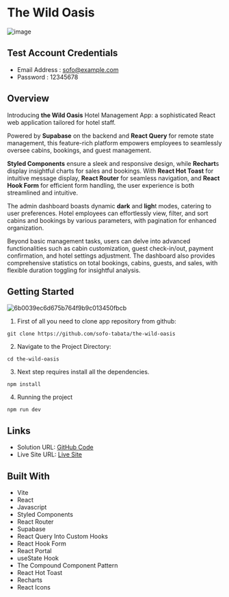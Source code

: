 # The Wild Oasis

![image](https://github.com/sofo-tabata/the-wild-oasis/assets/135848019/0662553d-160e-4898-93be-efac20fd4be9)

## Test Account Credentials

+ Email Address : sofo@example.com
+ Password : 12345678

## Overview

Introducing **the Wild Oasis** Hotel Management App: a sophisticated React web application tailored for hotel staff.

Powered by **Supabase** on the backend and **React Query** for remote state management, this feature-rich platform empowers employees to seamlessly oversee cabins, bookings, and guest management.

**Styled Components** ensure a sleek and responsive design, while **Rechart**s display insightful charts for sales and bookings. With **React Hot Toast** for intuitive message display, **React Router** for seamless navigation, and **React Hook Form** for efficient form handling, the user experience is both streamlined and intuitive.

The admin dashboard boasts dynamic **dark** and **ligh**t modes, catering to user preferences. Hotel employees can effortlessly view, filter, and sort cabins and bookings by various parameters, with pagination for enhanced organization.

Beyond basic management tasks, users can delve into advanced functionalities such as cabin customization, guest check-in/out, payment confirmation, and hotel settings adjustment. The dashboard also provides comprehensive statistics on total bookings, cabins, guests, and sales, with flexible duration toggling for insightful analysis.

## Getting Started

![6b0039ec6d675b764f9b9c013450fbcb](https://github.com/sofo-tabata/the-wild-oasis/assets/135848019/2f349eb7-b459-489b-9dee-e70b27f70eb0)

1. First of all you need to clone app repository from github:
   
```
git clone https://github.com/sofo-tabata/the-wild-oasis
```

2. Navigate to the Project Directory:

```
cd the-wild-oasis
```

3. Next step requires install all the dependencies.
   
```
npm install
```

4. Running the project
   
```
npm run dev
```
## Links

+ Solution URL: [GitHub Code](https://github.com/sofo-tabata/the-wild-oasis)
+ Live Site URL: [Live Site](https://the-wild-oasis-project-app.vercel.app)

## Built With

+ Vite
+ React
+ Javascript
+ Styled Components 
+ React Router
+ Supabase
+ React Query Into Custom Hooks
+ React Hook Form
+ React Portal
+ useState Hook
+ The Compound Component Pattern
+ React Hot Toast
+ Recharts
+ React Icons
